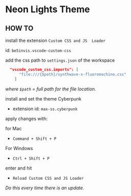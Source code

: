 # Neon Lights Theme

## HOW TO

install the extension `Custom CSS and JS  Loader`

id: `be5invis.vscode-custom-css`

add the css path to `settings.json` of the workspace

```json
  "vscode_custom_css.imports": [
      "file:///{$path}/synthwave-x-fluoromachine.css"
    ]
```

*where `$path` = full path for the file location.*

install and set the theme Cyberpunk

* extension id: `max-ss.cyberpunk`

apply changes with:

for Mac

* `Command + Shift + P`

For Windows

* `Ctrl + Shift + P`

enter and hit 

* `Reload Custom CSS and JS Loader` 

*Do this every time there is an update.*
